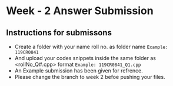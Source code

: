 # Week - 2 Answer Submission
## Instructions for submissons
- Create a folder with your name roll no. as folder name `Example: 119CR0841`
- And upload your codes snippets inside the same folder as <rollNo_Q#.cpp> format `Example: 119CR0841_Q1.cpp`
- An Example submission has been given for refrence.
- Please change the branch to week 2 befoe pushing your files.

